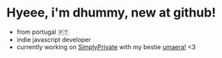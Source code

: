 # Hyeee, i'm dhummy, new at github!
- from portugal 🇵🇹
- indie javascript developer 
- currently working on [SimplyPrivate](https://github.com/NotYarazi/SimplyPrivate) with my bestie [umaera!](https://github.com/NotYarazi) <3
